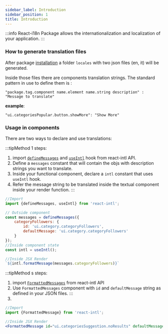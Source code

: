 ```yaml
---
sidebar_label: Introduction
sidebar_position: 1
title: Introduction
---
```


:::info
React-i18n Package allows the internationalization and localization of your application.
:::

### How to generate translation files

After package [installation](../getting_started/installation.md/#install-react-i18n) a folder `locales` with two json files (en, it) will be generated.

Inside those files there are components translation strings. The standard pattern in use to define them is :

`"package.tag.component name.element name.string description" : "Message to translate"`

**example**:

`"ui.categoriesPopular.button.showMore": "Show More"`


### Usage in components

There are two ways to declare and use translations:

:::tipMethod 1 steps:
1. import [`defineMessages`](https://formatjs.io/docs/react-intl/api#definemessages) and [`useIntl`](https://formatjs.io/docs/react-intl/api/#useintl-hook) hook from react-intl API.
2. Define a `messages` constant  that will contain the objs with description strings you want to translate.
3. Inside your functional component, declare a `intl` constant that uses `useIntl` hook.
4. Refer the message string to be translated inside the textual component inside your render function.
:::

```jsx
//Import
import {defineMessages, useIntl} from 'react-intl';

// Outside component
const messages = defineMessages({
    categoryFollowers: {
        id: 'ui.category.categoryFollowers',
        defaultMessage: 'ui.category.categoryFollowers'
    }
});
//Inside component state
const intl = useIntl();

//Inside JSX Render
`${intl.formatMessage(messages.categoryFollowers)}`
```

:::tipMethod s steps:
1. import [`FormattedMessages`](https://formatjs.io/docs/react-intl/components#formattedmessage) from react-intl API
2. Use `FormattedMessages` component with `id` and `defaultMessage` string as defined in your JSON files.
   :::
3. 
```jsx
//Import
import {FormattedMessage} from 'react-intl';

//Inside JSX Render
<FormattedMessage id="ui.categoriesSuggestion.noResults" defaultMessage="ui.categoriesSuggestion.noResults" />
```





